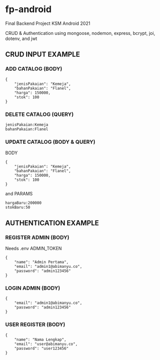# fp-android
 Final Backend Project KSM Android 2021

 CRUD & Authentication
 using mongoose, nodemon, express, bcrypt, joi, dotenv, and jwt

##  CRUD INPUT EXAMPLE
### ADD CATALOG (BODY)
```
{
    "jenisPakaian": "Kemeja",
    "bahanPakaian": "Flanel",
    "harga": 150000,
    "stok": 100
}
```
### DELETE CATALOG (QUERY)
```
jenisPakaian:Kemeja
bahanPakaian:Flanel
```
### UPDATE CATALOG (BODY & QUERY)
BODY
```
{
    "jenisPakaian": "Kemeja",
    "bahanPakaian": "Flanel",
    "harga": 150000,
    "stok": 100
}
```
and PARAMS
```
hargaBaru:200000
stokBaru:50
```
##  AUTHENTICATION EXAMPLE
### REGISTER ADMIN (BODY)
Needs .env ADMIN_TOKEN
```
{
    "name": "Admin Pertama",
    "email": "admin1@abimanyu.co",
    "password": "admin123456"
}
```
### LOGIN ADMIN (BODY)
```
{
    "email": "admin1@abimanyu.co",
    "password": "admin123456"
}

```
### USER REGISTER (BODY)
```
{
    "name": "Nama Lengkap",
    "email": "user@abimanyu.co",
    "password": "user123456"
}
```